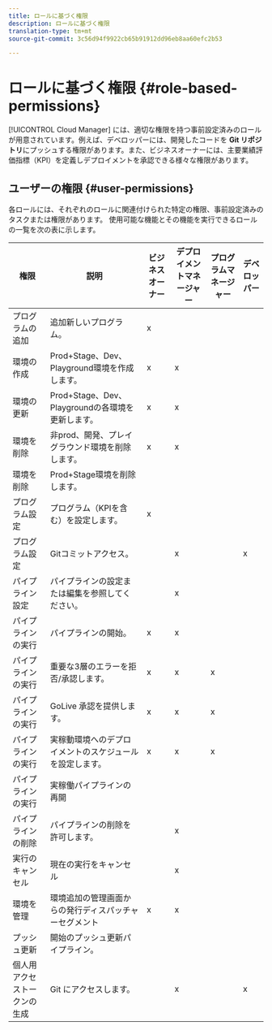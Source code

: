 ```yaml
---
title: ロールに基づく権限
description: ロールに基づく権限
translation-type: tm+mt
source-git-commit: 3c56d94f9922cb65b91912dd96eb8aa60efc2b53

---
```



# ロールに基づく権限 {#role-based-permissions}

[!UICONTROL Cloud Manager] には、適切な権限を持つ事前設定済みのロールが用意されています。例えば、デベロッパーには、開発したコードを **Git リポジトリ**&#x200B;にプッシュする権限があります。また、ビジネスオーナーには、主要業績評価指標（KPI）を定義しデプロイメントを承認できる様々な権限があります。

## ユーザーの権限 {#user-permissions}

各ロールには、それぞれのロールに関連付けられた特定の権限、事前設定済みのタスクまたは権限があります。 使用可能な機能とその機能を実行できるロールの一覧を次の表に示します。

| 権限 | 説明 | ビジネスオーナー | デプロイメントマネージャー | プログラムマネージャー | デベロッパー |
|--- |--- |--- |--- |--- |--- |
| プログラムの追加 | 追加新しいプログラム。 | x |  |  |  |
| 環境の作成 | Prod+Stage、Dev、Playground環境を作成します。 | x | x |  |  |
| 環境の更新 | Prod+Stage、Dev、Playgroundの各環境を更新します。 | x | x |  |  |
| 環境を削除 | 非prod、開発、プレイグラウンド環境を削除します。 | x | x |  |  |
| 環境を削除 | Prod+Stage環境を削除します。 |  |  |  |  |
| プログラム設定 | プログラム（KPIを含む）を設定します。 | x |  |  |  |
| プログラム設定 | Gitコミットアクセス。 |  | x |  | x |
| パイプライン設定 | パイプラインの設定または編集を参照してください。 |  | x |  |  |
| パイプラインの実行 | パイプラインの開始。 | x | x |  |  |
| パイプラインの実行 | 重要な3層のエラーを拒否/承認します。 | x | x | x |  |
| パイプラインの実行 | GoLive 承認を提供します。 | x | x | x |  |
| パイプラインの実行 | 実稼動環境へのデプロイメントのスケジュールを設定します。 | x | x | x |  |
| パイプラインの実行 | 実稼働パイプラインの再開 |  |  |  |  |
| パイプラインの削除 | パイプラインの削除を許可します。 |  | x |  |  |
| 実行のキャンセル | 現在の実行をキャンセル |  | x |  |  |
| 環境を管理 | 環境追加の管理画面からの発行ディスパッチャーセグメント | x | x |  |  |  |
| プッシュ更新 | 開始のプッシュ更新パイプライン。 |  |  |  |  |
| 個人用アクセストークンの生成 | Git にアクセスします。 |  | x |  | x |

